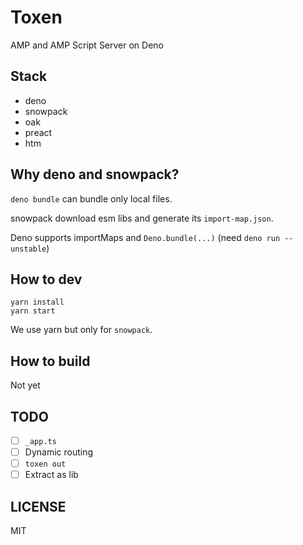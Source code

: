 # Toxen

AMP and AMP Script Server on Deno

## Stack

- deno
- snowpack
- oak
- preact
- htm

## Why deno and snowpack?

`deno bundle` can bundle only local files.

snowpack download esm libs and generate its `import-map.json`.

Deno supports importMaps and `Deno.bundle(...)` (need `deno run --unstable`)

## How to dev

```
yarn install
yarn start
```

We use yarn but only for `snowpack`.

## How to build

Not yet

## TODO

- [ ] `_app.ts`
- [ ] Dynamic routing
- [ ] `toxen out`
- [ ] Extract as lib

## LICENSE

MIT
